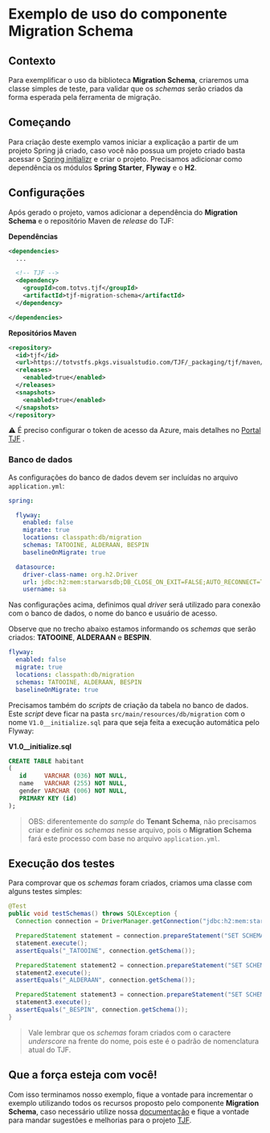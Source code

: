 # Exemplo de uso do componente Migration Schema

## Contexto

Para exemplificar o uso da biblioteca **Migration Schema**, criaremos uma classe simples de teste, para validar que os _schemas_ serão criados da forma esperada pela ferramenta de migração.

## Começando

Para criação deste exemplo vamos iniciar a explicação a partir de um projeto Spring já criado, caso você não possua um projeto criado basta acessar o [Spring initializr](https://start.spring.io/) e criar o projeto. Precisamos adicionar como dependência os módulos **Spring Starter**, **Flyway** e o **H2**.

## Configurações

Após gerado o projeto, vamos adicionar a dependência do **Migration Schema** e o repositório Maven de _release_ do TJF:

**Dependências**

```xml
<dependencies>
  ...

  <!-- TJF -->
  <dependency>
    <groupId>com.totvs.tjf</groupId>
    <artifactId>tjf-migration-schema</artifactId>
  </dependency>

</dependencies>
```

**Repositórios Maven**

```xml
<repository>
  <id>tjf</id>
  <url>https://totvstfs.pkgs.visualstudio.com/TJF/_packaging/tjf/maven/v1</url>
  <releases>
    <enabled>true</enabled>
  </releases>
  <snapshots>
    <enabled>true</enabled>
  </snapshots>
</repository>
```
⚠️ É preciso configurar o token de acesso da Azure, mais detalhes no [Portal TJF](https://tjf.totvs.com.br/docs/getting-started) .

### Banco de dados

As configurações do banco de dados devem ser incluídas no arquivo `application.yml`:

```yaml
spring:

  flyway:
    enabled: false
    migrate: true
    locations: classpath:db/migration
    schemas: TATOOINE, ALDERAAN, BESPIN
    baselineOnMigrate: true

  datasource:
    driver-class-name: org.h2.Driver
    url: jdbc:h2:mem:starwarsdb;DB_CLOSE_ON_EXIT=FALSE;AUTO_RECONNECT=TRUE;
    username: sa
```

Nas configurações acima, definimos qual _driver_ será utilizado para conexão com o banco de dados, o nome do banco e usuário de acesso.

Observe que no trecho abaixo estamos informando os _schemas_ que serão criados: **TATOOINE**, **ALDERAAN** e **BESPIN**.

```yml
flyway:
  enabled: false
  migrate: true
  locations: classpath:db/migration
  schemas: TATOOINE, ALDERAAN, BESPIN
  baselineOnMigrate: true
```

Precisamos também do _scripts_ de criação da tabela no banco de dados. Este _script_ deve ficar na pasta `src/main/resources/db/migration` com o nome `V1.0__initialize.sql` para que seja feita a execução automática pelo Flyway:

**V1.0__initialize.sql**

```sql
CREATE TABLE habitant
(
   id     VARCHAR (036) NOT NULL,
   name   VARCHAR (255) NOT NULL,
   gender VARCHAR (006) NOT NULL,
   PRIMARY KEY (id)
);
```

> OBS: diferentemente do _sample_ do **Tenant Schema**, não precisamos criar e definir os _schemas_ nesse arquivo, pois o **Migration Schema** fará este processo com base no arquivo `application.yml`.

## Execução dos testes

Para comprovar que os _schemas_ foram criados, criamos uma classe com alguns testes simples:

```java
@Test
public void testSchemas() throws SQLException {
  Connection connection = DriverManager.getConnection("jdbc:h2:mem:starwarsdb", "sa", "");

  PreparedStatement statement = connection.prepareStatement("SET SCHEMA _TATOOINE");
  statement.execute();
  assertEquals("_TATOOINE", connection.getSchema());

  PreparedStatement statement2 = connection.prepareStatement("SET SCHEMA _ALDERAAN");
  statement2.execute();
  assertEquals("_ALDERAAN", connection.getSchema());

  PreparedStatement statement3 = connection.prepareStatement("SET SCHEMA _BESPIN");
  statement3.execute();
  assertEquals("_BESPIN", connection.getSchema());
}
```

> Vale lembrar que os _schemas_ foram criados com o caractere _underscore_ na frente do nome, pois este é o padrão de nomenclatura atual do TJF.

## Que a força esteja com você!

Com isso terminamos nosso exemplo, fique a vontade para incrementar o exemplo utilizando todos os recursos proposto pelo componente **Migration Schema**, caso necessário utilize nossa [documentação](https://tjf.totvs.com.br/wiki/tjf-migration-schema) e fique a vontade para mandar sugestões e melhorias para o projeto [TJF](https://tjf.totvs.com.br/).
